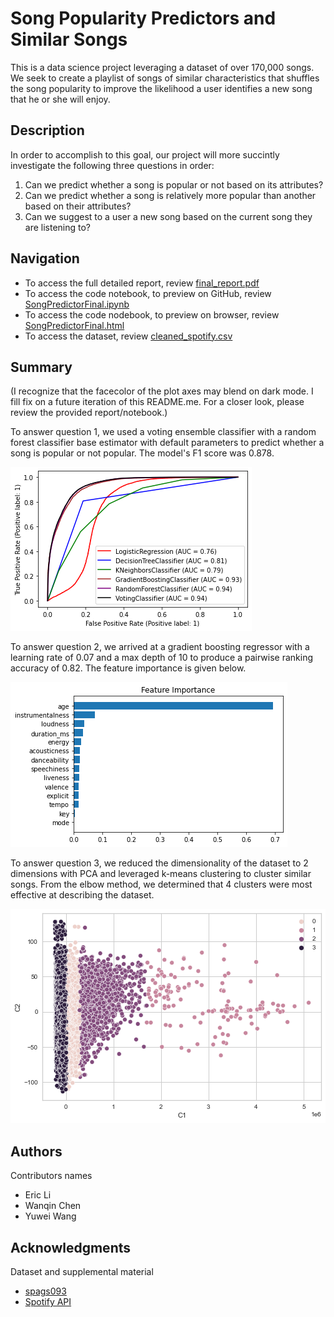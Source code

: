 # Song Popularity Predictors and Similar Songs

This is a data science project leveraging a dataset of over 170,000 songs.
We seek to create a playlist of songs of similar characteristics that shuffles the song popularity to improve the likelihood a user identifies a new song that he or she will enjoy.

## Description

In order to accomplish to this goal, our project will more succintly investigate the following three questions in order:
1. Can we predict whether a song is popular or not based on its attributes?
2. Can we predict whether a song is relatively more popular than another based on their attributes?
3. Can we suggest to a user a new song based on the current song they are listening to?

## Navigation
* To access the full detailed report, review [final_report.pdf](https://github.com/itstooerli/song-popularity-predictors/blob/main/final_report.pdf)
* To access the code notebook, to preview on GitHub, review [SongPredictorFinal.ipynb](https://github.com/itstooerli/song-popularity-predictors/blob/main/SongPredictorFinal.ipynb)
* To access the code nodebook, to preview on browser, review [SongPredictorFinal.html](https://github.com/itstooerli/song-popularity-predictors/blob/main/SongPredictorFinal.html)
* To access the dataset, review [cleaned_spotify.csv](https://github.com/itstooerli/song-popularity-predictors/blob/main/cleaned_spotify.csv)


## Summary
(I recognize that the facecolor of the plot axes may blend on dark mode. I fill fix on a future iteration of this README.me. For a closer look, please review the provided report/notebook.)

To answer question 1, we used a voting ensemble classifier with a random forest classifier base estimator with default parameters to predict whether a song is popular or not popular. The model's F1 score was 0.878.

![classification_rocauc](/images/classification_rocauc.png)

To answer question 2, we arrived at a gradient boosting regressor with a learning rate of 0.07 and a max depth of 10 to produce a pairwise ranking accuracy of 0.82. The feature importance is given below.

![feature_importance](/images/feature_importance.png)

To answer question 3, we reduced the dimensionality of the dataset to 2 dimensions with PCA and leveraged k-means clustering to cluster similar songs. From the elbow method, we determined that 4 clusters were most effective at describing the dataset.

![clustering_pca](/images/clustering_pca.png)

## Authors

Contributors names
* Eric Li
* Wanqin Chen
* Yuwei Wang 

## Acknowledgments

Dataset and supplemental material
* [spags093](https://github.com/spags093/spotify_song_data)
* [Spotify API](https://developer.spotify.com/documentation/web-api/quick-start/)